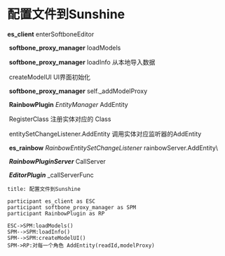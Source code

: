 # 配置文件到Sunshine

**es_client** enterSoftboneEditor

​	**softbone_proxy_manager**	loadModels

​		**softbone_proxy_manager**	loadInfo	从本地导入数据

​									createModelUI	UI界面初始化

​			**softbone_proxy_manager**	self._addModelProxy 

​					**RainbowPlugin**	*EntityManager*	AddEntity

​						RegisterClass	注册实体对应的 Class

​						entitySetChangeListener.AddEntity	调用实体对应监听器的AddEntity	

​							**es_rainbow**	*RainbowEntitySetChangeListener*	rainbowServer.AddEntity\

​							***RainbowPluginServer*** CallServer

​								***EditorPlugin***	_callServerFunc

```sequence
title: 配置文件到Sunshine

participant es_client as ESC
participant softbone_proxy_manager as SPM
participant RainbowPlugin as RP

ESC->SPM:loadModels()
SPM-->SPM:loadInfo() 
SPM-->SPM:createModelUI()
SPM->RP:对每一个角色 AddEntity(readId,modelProxy)




```




